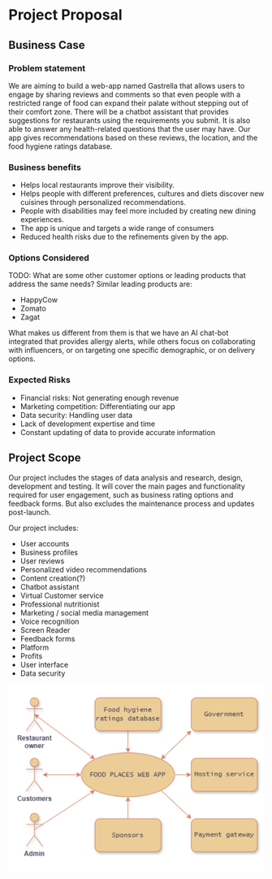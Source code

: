 # Project Proposal

## Business Case

### Problem statement
We are aiming to build a web-app named Gastrella that allows users to engage by sharing reviews and comments so that even people with a restricted range of food can expand their palate without stepping out of their comfort zone. There will be a chatbot assistant that provides suggestions for restaurants using the requirements you submit. It is also able to answer any health-related questions that the user may have. Our app gives recommendations based on these reviews, the location, and the food hygiene ratings database.

### Business benefits
- Helps local restaurants improve their visibility.
- Helps people with different preferences, cultures and diets discover new cuisines through personalized recommendations.
- People with disabilities may feel more included by creating new dining experiences.
- The app is unique and targets a wide range of consumers
- Reduced health risks due to the refinements given by the app. 


### Options Considered
TODO: What are some other customer options or leading products that address the same needs?
Similar leading products are:
- HappyCow
- Zomato
- Zagat

What makes us different from them is that we have an AI chat-bot integrated that provides allergy alerts, while others focus on collaborating with influencers, or on targeting one specific demographic, or on delivery options.

### Expected Risks
- Financial risks: Not generating enough revenue
- Marketing competition: Differentiating our app
- Data security: Handling user data
- Lack of development expertise and time
- Constant updating of data to provide accurate information


## Project Scope
Our project includes the stages of data analysis and research, design, development and testing. It will cover the main pages and functionality required for user engagement, such as business rating options and feedback forms. But also excludes the maintenance process and updates post-launch.

Our project includes:
- User accounts
- Business profiles 
- User reviews
- Personalized video recommendations
- Content creation(?)
- Chatbot assistant
- Virtual Customer service
- Professional nutritionist 
- Marketing / social media management 
- Voice recognition 
- Screen Reader 
- Feedback forms
- Platform
- Profits
- User interface
- Data security


![Insert your Context Diagram Here](images/contextdiagram.png)
